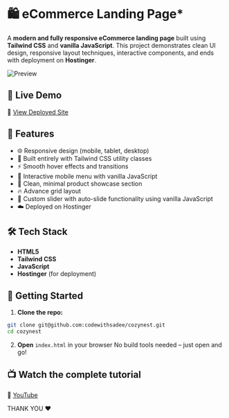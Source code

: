 # 🛍️ eCommerce Landing Page*

A **modern and fully responsive eCommerce landing page** built using **Tailwind CSS** and **vanilla JavaScript**. This project demonstrates clean UI design, responsive layout techniques, interactive components, and ends with deployment on **Hostinger**.

![Preview](https://ik.imagekit.io/codewithsadee/cozynest/Thumbnail-github.png?updatedAt=1750768815569)

## 🚀 Live Demo

🔗 [View Deployed Site](https://cozynest.codewithsadee.com)

## 📌 Features

- 🌐 Responsive design (mobile, tablet, desktop)
- 🎨 Built entirely with Tailwind CSS utility classes
- ⚡ Smooth hover effects and transitions
- 🧭 Interactive mobile menu with vanilla JavaScript
- 🛒 Clean, minimal product showcase section
- 🔥 Advance grid layout
- 🚀 Custom slider with auto-slide functionality using vanilla JavaScript
- ☁️ Deployed on Hostinger

## 🛠️ Tech Stack

- **HTML5**
- **Tailwind CSS**
- **JavaScript**
- **Hostinger** (for deployment)

## 🧰 Getting Started

1. **Clone the repo:**

```bash
git clone git@github.com:codewithsadee/cozynest.git
cd cozynest
```

2. **Open** `index.html` in your browser
   No build tools needed – just open and go!

## 📺 Watch the complete tutorial

🔗 [YouTube](https://https://youtu.be/Gjjlw3TfLXg)

THANK YOU ❤
